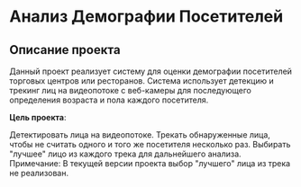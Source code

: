 # Анализ Демографии Посетителей

## Описание проекта
Данный проект реализует систему для оценки демографии посетителей торговых центров или ресторанов. 
Система использует детекцию и трекинг лиц на видеопотоке с веб-камеры для последующего определения возраста и пола каждого посетителя.

**Цель проекта**:

Детектировать лица на видеопотоке.
Трекать обнаруженные лица, чтобы не считать одного и того же посетителя несколько раз.
Выбирать "лучшее" лицо из каждого трека для дальнейшего анализа.
Примечание: В текущей версии проекта выбор "лучшего" лица из трека не реализован.
